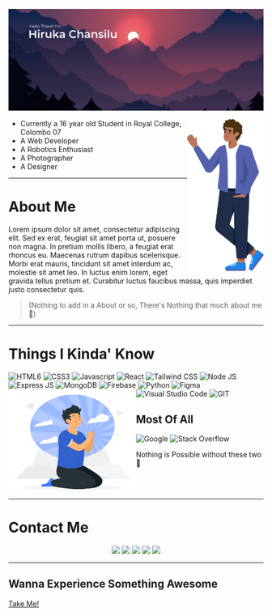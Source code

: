 ![Main Image](Assests/main.png)

<img height="300" align="right" src="Assests/sub.svg" />

- Currently a 16 year old Student in Royal College, Colombo 07
- A Web Developer
- A Robotics Enthusiast
- A Photographer
- A Designer

<hr>

# About Me

<p>Lorem ipsum dolor sit amet, consectetur adipiscing elit. Sed ex erat, feugiat sit amet porta ut, posuere non magna. In pretium mollis libero, a feugiat erat rhoncus eu. Maecenas rutrum dapibus scelerisque. Morbi erat mauris, tincidunt sit amet interdum ac, molestie sit amet leo. In luctus enim lorem, eget gravida tellus pretium et. Curabitur luctus faucibus massa, quis imperdiet justo consectetur quis.</p>

> (Nothing to add in a About or so, There's Nothing that much about me🥲)

<hr>

# Things I Kinda' Know

<img width="48" height="48" src='https://cdn.jsdelivr.net/gh/devicons/devicon/icons/html5/html5-original.svg' alt="HTML6">
<img width="48" height="48" src='https://cdn.jsdelivr.net/gh/devicons/devicon/icons/css3/css3-original.svg' alt="CSS3">
<img width="48" height="48" src='https://cdn.jsdelivr.net/gh/devicons/devicon/icons/javascript/javascript-original.svg' alt="Javascript">
<img width="48" height="48" src='https://cdn.jsdelivr.net/gh/devicons/devicon/icons/react/react-original.svg' alt="React">
<img width="48" height="48" src='https://cdn.jsdelivr.net/gh/devicons/devicon/icons/tailwindcss/tailwindcss-plain.svg' alt="Tailwind CSS">
<img width="48" height="48" src='https://cdn.jsdelivr.net/gh/devicons/devicon/icons/nodejs/nodejs-original.svg' alt="Node JS">
<img width="48" height="48" src='https://cdn.jsdelivr.net/gh/devicons/devicon/icons/express/express-original.svg' alt="Express JS">
<img width="48" height="48" src='https://cdn.jsdelivr.net/gh/devicons/devicon/icons/mongodb/mongodb-original.svg' alt="MongoDB">
<img width="48" height="48" src='https://cdn.jsdelivr.net/gh/devicons/devicon/icons/firebase/firebase-plain.svg' alt="Firebase">
<img width="48" height="48" src='https://cdn.jsdelivr.net/gh/devicons/devicon/icons/python/python-original.svg' alt="Python">
<img width="48" height="48" src='https://cdn.jsdelivr.net/gh/devicons/devicon/icons/figma/figma-original.svg' alt="Figma">
<img width="48" height="48" src='https://cdn.jsdelivr.net/gh/devicons/devicon/icons/vscode/vscode-original.svg' alt="Visual Studio Code">
<img width="48" height="48" src='https://cdn.jsdelivr.net/gh/devicons/devicon/icons/git/git-original.svg' alt="GIT">

<img src="Assests/pray.png" height="200" align="left" />

## Most Of All

<img width="48" height="48" src='https://cdn.jsdelivr.net/gh/devicons/devicon/icons/google/google-original.svg' alt="Google">
<img width="48" height="48" src='https://cdn-icons-png.flaticon.com/512/2111/2111628.png' alt="Stack Overflow">
  
Nothing is Possible without these two🙏

&nbsp;  
&nbsp;

<hr>

# Contact Me

<div align="center">
<a href="https://wa.me/qr/RKDKFKPMUHAOA1"><img src="https://img.icons8.com/color/48/000000/whatsapp--v1.png"/></a>
<a href="https://www.instagram.com/hiruka_chansilu/"><img src="https://img.icons8.com/color/48/000000/instagram-new--v1.png"/></a>
<a href="https://twitter.com/Hiruka_Chansilu"><img src="https://img.icons8.com/color/48/000000/twitter--v1.png"/></a>
<a href="https://www.reddit.com/user/Hiruka_Chansilu"><img src="https://img.icons8.com/color/48/000000/reddit.png"/></a>
<a href="https://discordapp.com/users/781518878365843486"><img src="https://img.icons8.com/color/48/000000/discord-logo.png"/></a>
</div>

<hr>

## Wanna Experience Something Awesome

[Take Me!](https://r.mtdv.me/the-experience)
